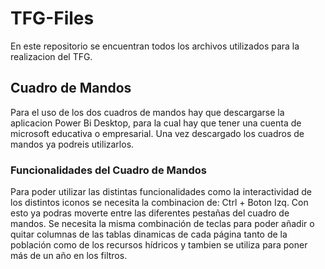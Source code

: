 # TFG-Files
En este repositorio se encuentran todos los archivos utilizados para la realizacion del TFG.


## Cuadro de Mandos

Para el uso de los dos cuadros de mandos hay que descargarse la aplicacion Power Bi Desktop, para la cual hay que tener una cuenta de microsoft educativa o empresarial.
Una vez descargado los cuadros de mandos ya podreis utilizarlos.

### Funcionalidades del Cuadro de Mandos

Para poder utilizar las distintas funcionalidades como la interactividad de los distintos iconos se necesita la combinacion de: Ctrl + Boton Izq. Con esto ya podras moverte entre las diferentes pestañas del cuadro de mandos. Se necesita la misma combinación de teclas para poder añadir o quitar columnas de las tablas dinamicas de cada página tanto de la población como de los recursos hídricos y tambien se utiliza para poner más de un año en los filtros.
